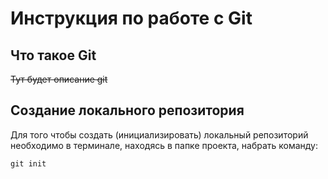 # **Инструкция по работе с Git**

## Что такое Git

~~Тут будет описание git~~

## Создание локального репозитория

Для того чтобы создать (инициализировать) локальный репозиторий необходимо в терминале, находясь в папке проекта, набрать команду:

    git init

